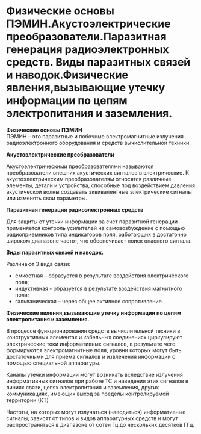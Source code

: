 ﻿ # Физические основы ПЭМИН.Акустоэлектрические преобразователи.Паразитная генерация радиоэлектронных средств. Виды паразитных связей и наводок.Физические явления,вызывающие утечку информации по цепям электропитания и заземления.

**Физические основы ПЭМИН**  
ПЭМИН – это паразитные и побочные электромагнитные излучения радиоэлектронного оборудования и средств вычислительной техники.

**Акустоэлектрические преобразователи**

Акустоэлектрическими преобразователями называются преобразователи внешних акустических сигналов в электрические. К акустоэлектрическим преобразователям относятся различные элементы, детали и устройства, способные под воздействием давления акустической волны создавать эквивалентные электрические сигналы или изменять свои параметры.

**Паразитная генерация радиоэлектронных средств**

Для защиты от утечки информации за счет паразитной генерации применяется контроль усилителей на самовозбуждение с помощью радиоприемников типа индикаторов поля, работающих в достаточно широком диапазоне частот, что обеспечивает поиск опасного сигнала.

**Виды паразитных связей и наводок.**

Различают 3 вида связи:

-   емкостная – образуется в результате воздействия электрического поля;
-   индуктивная - образуется в результате воздействия магнитного поля;
-   гальваническая – через общее активное сопротивление.

**Физические явления,вызывающие утечку информации по цепям электропитания и заземления.**

В процессе функционирования средств вычислительной техники в конструктивных элементах и кабельных соединениях циркулируют электрические токи информативных сигналов, в результате чего формируются электромагнитные поля, уровни которых могут быть достаточными для приема сигналов и извлечения информации с помощью специальной аппаратуры.

Каналы утечки информации могут возникать вследствие излучения информативных сигналов при работе ТС и наведения этих сигналов в линиях связи, цепях электропитания и заземления, других коммуникациях, имеющих выход за пределы контролируемой территории (КТ)

Частоты, на которых могут излучаться (наводиться) информативные сигналы, зависят от типов и видов аппаратурных средств и могут распространяться в диапазоне от сотен Гц до нескольких десятков ГГц.
